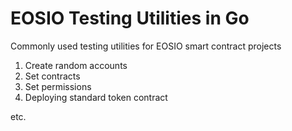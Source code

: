 # EOSIO Testing Utilities in Go

Commonly used testing utilities for EOSIO smart contract projects
1. Create random accounts
2. Set contracts
3. Set permissions
4. Deploying standard token contract

etc. 